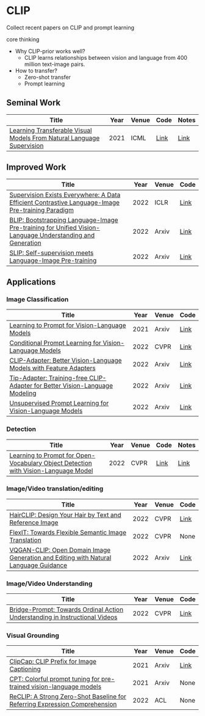 # CLIP
Collect recent papers on CLIP and prompt learning

core thinking
+ Why CLIP-prior works well?
  + CLIP learns relationships between vision and language from 400 million text-image pairs.
+ How to transfer?
  + Zero-shot transfer
  + Prompt learning
## Seminal Work 
|  Title   | Year  | Venue | Code |Notes|
|  ----  | ----  | ---- | ---- |---- |
| [Learning Transferable Visual Models From Natural Language Supervision](https://arxiv.org/pdf/2103.00020.pdf) | 2021 | ICML | [Link](https://github.com/OpenAI/CLIP)|[Link](https://1drv.ms/u/s!Ahp5ute9Q6jYgTlSy946WgNsk26I)|

## Improved Work 
|  Title   | Year  | Venue | Code |
|  ----  | ----  | ---- | ---- |
| [Supervision Exists Everywhere: A Data Efficient Contrastive Language-Image Pre-training Paradigm](https://arxiv.org/abs/2110.05208) | 2022 | ICLR | [Link](https://github.com/Sense-GVT/DeCLIP)|
| [BLIP: Bootstrapping Language-Image Pre-training for Unified Vision-Language Understanding and Generation](https://arxiv.org/pdf/2201.12086.pdf) | 2022 | Arxiv | [Link](https://github.com/salesforce/BLIP)|
| [SLIP: Self-supervision meets Language-Image Pre-training](https://arxiv.org/abs/2112.12750) | 2022 | Arxiv | [Link](https://github.com/facebookresearch/SLIP)|

## Applications
### Image Classification
|  Title   | Year  | Venue | Code | 
|  ----  | ----  | ---- | ---- |
| [Learning to Prompt for Vision-Language Models](https://arxiv.org/abs/2109.01134) | 2021 | Arxiv | [Link](https://github.com/KaiyangZhou/CoOp)|
| [Conditional Prompt Learning for Vision-Language Models](https://arxiv.org/abs/2203.05557) | 2022 | CVPR | [Link](https://github.com/KaiyangZhou/CoOp)|
| [CLIP-Adapter: Better Vision-Language Models with Feature Adapters](https://arxiv.org/pdf/2110.04544.pdf) | 2022 | Arxiv | [Link](https://github.com/gaopengcuhk/CLIP-Adapter)|
| [Tip-Adapter: Training-free CLIP-Adapter for Better Vision-Language Modeling](https://arxiv.org/abs/2111.03930) | 2022 | Arxiv | [Link](https://github.com/gaopengcuhk/Tip-Adapter)|
| [Unsupervised Prompt Learning for Vision-Language Models](https://arxiv.org/pdf/2204.03649.pdf) | 2022 | Arxiv | [Link](https://github.com/tonyhuang2022/UPL)|

### Detection
|  Title   | Year  | Venue | Code | Notes|
|  ----  | ----  | ---- | ---- | ---- |
| [Learning to Prompt for Open-Vocabulary Object Detection with Vision-Language Model](https://arxiv.org/pdf/2203.14940.pdf)| 2022 | CVPR | [Link](https://github.com/dyabel/detpro)|[Link](https://1drv.ms/u/s!Ahp5ute9Q6jYgTlSy946WgNsk26I)|


### Image/Video translation/editing
|  Title   | Year  | Venue | Code |
|  ----  | ----  | ---- | ---- |
| [HairCLIP: Design Your Hair by Text and Reference Image](https://arxiv.org/abs/2112.05142) | 2022 | CVPR | [Link](https://github.com/wty-ustc/HairCLIP)|
| [FlexIT: Towards Flexible Semantic Image Translation](https://arxiv.org/abs/2203.04705) | 2022 | CVPR| None|
| [VQGAN-CLIP: Open Domain Image Generation and Editing with Natural Language Guidance](https://arxiv.org/pdf/2204.08583.pdf) | 2022 |Arxiv | [Link](https://github.com/nerdyrodent/VQGAN-CLIP)|

### Image/Video Understanding
|  Title   | Year  | Venue | Code |
|  ----  | ----  | ---- | ---- |
| [Bridge-Prompt: Towards Ordinal Action Understanding in Instructional Videos](https://arxiv.org/pdf/2203.14104.pdf) | 2022 | CVPR | [Link](https://github.com/ttlmh/Bridge-Prompt)|

### Visual Grounding 
|  Title   | Year  | Venue | Code |
|  ----  | ----  | ---- | ---- |
| [ClipCap: CLIP Prefix for Image Captioning](https://arxiv.org/pdf/2111.09734.pdf) | 2021 | Arxiv | [Link](https://github.com/rmokady/CLIP_prefix_caption)|
| [CPT: Colorful prompt tuning for pre-trained vision-language models](https://openreview.net/pdf?id=TCl7CbQ29hH) | 2021 | Arxiv | None|
| [ReCLIP: A Strong Zero-Shot Baseline for Referring Expression Comprehension](https://arxiv.org/pdf/2204.08583.pdf) | 2022 |ACL | None|

